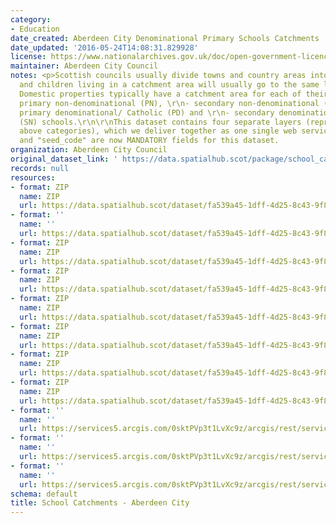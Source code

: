 ```yaml
---
category:
- Education
date_created: Aberdeen City Denominational Primary Schools Catchments
date_updated: '2016-05-24T14:08:31.829928'
license: https://www.nationalarchives.gov.uk/doc/open-government-licence/version/3/
maintainer: Aberdeen City Council
notes: <p>Scottish councils usually divide towns and country areas into catchments
  and children living in a catchment area will usually go to the same local school.
  Domestic properties typically have a catchment area for each of their local:\r\n-
  primary non-denominational (PN), \r\n- secondary non-denominational (SN), \r\n-
  primary denominational/ Catholic (PD) and \r\n- secondary denominational/ Catholic
  (SN) schools.\r\n\r\nThis dataset contains four separate layers (representing those
  above categories), which we deliver together as one single web service or zip folder.  \r\n\r\n"name"
  and "seed_code" are now MANDATORY fields for this dataset.                                                                                                                                                                                                                                                                                                                                                                                                                                                                                                                                                                                                                                                                                                                                                                                                                                                                                                                                                                                                                                                                                                                                                                                                                                                                                                                                                                                                                                                                                                                                                                                                                                                                                                               </p>
organization: Aberdeen City Council
original_dataset_link: ' https://data.spatialhub.scot/package/school_catchments-ac'
records: null
resources:
- format: ZIP
  name: ZIP
  url: https://data.spatialhub.scot/dataset/fa539a45-1dff-4d25-8c43-9f86408a8761/resource/9e5ca6cd-d220-4fe9-b77c-856491d24a03/download/accdenomprim.zip
- format: ''
  name: ''
  url: https://data.spatialhub.scot/dataset/fa539a45-1dff-4d25-8c43-9f86408a8761/resource/e0245044-e4d4-4efc-b235-4e2298eaa1e6/download/primary_school_catchments.zip
- format: ZIP
  name: ZIP
  url: https://data.spatialhub.scot/dataset/fa539a45-1dff-4d25-8c43-9f86408a8761/resource/d8d8cc11-3763-4b52-bcdb-5e664fc54ea2/download/academy_catchments.zip
- format: ZIP
  name: ZIP
  url: https://data.spatialhub.scot/dataset/fa539a45-1dff-4d25-8c43-9f86408a8761/resource/a5b6e27c-aea0-46d2-9c3b-05b6712b9622/download/academy_catchments.zip
- format: ZIP
  name: ZIP
  url: https://data.spatialhub.scot/dataset/fa539a45-1dff-4d25-8c43-9f86408a8761/resource/188f6687-38e8-4d0d-9c02-6fd014a0d9f7/download/academy_catchment_areas.zip
- format: ZIP
  name: ZIP
  url: https://data.spatialhub.scot/dataset/fa539a45-1dff-4d25-8c43-9f86408a8761/resource/8db21d4e-c387-463f-9b20-6a627564a07f/download/primary_catchment_areas.zip
- format: ZIP
  name: ZIP
  url: https://data.spatialhub.scot/dataset/fa539a45-1dff-4d25-8c43-9f86408a8761/resource/8d3735f9-2f28-4b42-8399-3700d8c67c13/download/academy_school_catchments.zip
- format: ZIP
  name: ZIP
  url: https://data.spatialhub.scot/dataset/fa539a45-1dff-4d25-8c43-9f86408a8761/resource/707fa02c-4ff7-45b9-9bc1-b1fcf9852ef8/download/primary_school_catchments.zip
- format: ''
  name: ''
  url: https://services5.arcgis.com/0sktPVp3t1LvXc9z/arcgis/rest/services/Primary_School_Catchments/FeatureServer/0/query?outFields=*&where=1%3D1
- format: ''
  name: ''
  url: https://services5.arcgis.com/0sktPVp3t1LvXc9z/arcgis/rest/services/Academy_School_Catchments/FeatureServer/0/query?outFields=*&where=1%3D1
- format: ''
  name: ''
  url: https://services5.arcgis.com/0sktPVp3t1LvXc9z/arcgis/rest/services/RC_School_Catchments/FeatureServer/0/query?outFields=*&where=1%3D1
schema: default
title: School Catchments - Aberdeen City
---
```

